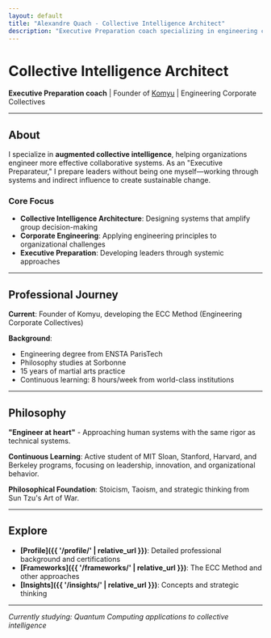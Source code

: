 ```yaml
---
layout: default
title: "Alexandre Quach - Collective Intelligence Architect"
description: "Executive Preparation coach specializing in engineering corporate collectives and augmented collective intelligence"
---
```


# Collective Intelligence Architect

**Executive Preparation coach** | Founder of [Komyu](https://www.komyu.fr) | Engineering Corporate Collectives

---

## About

I specialize in **augmented collective intelligence**, helping organizations engineer more effective collaborative systems. As an "Executive Preparateur," I prepare leaders without being one myself—working through systems and indirect influence to create sustainable change.

### Core Focus
- **Collective Intelligence Architecture**: Designing systems that amplify group decision-making
- **Corporate Engineering**: Applying engineering principles to organizational challenges  
- **Executive Preparation**: Developing leaders through systemic approaches

---

## Professional Journey

**Current**: Founder of Komyu, developing the ECC Method (Engineering Corporate Collectives)

**Background**: 
- Engineering degree from ENSTA ParisTech
- Philosophy studies at Sorbonne
- 15 years of martial arts practice
- Continuous learning: 8 hours/week from world-class institutions

---

## Philosophy

**"Engineer at heart"** - Approaching human systems with the same rigor as technical systems.

**Continuous Learning**: Active student of MIT Sloan, Stanford, Harvard, and Berkeley programs, focusing on leadership, innovation, and organizational behavior.

**Philosophical Foundation**: Stoicism, Taoism, and strategic thinking from Sun Tzu's Art of War.

---

## Explore

- **[Profile]({{ '/profile/' | relative_url }})**: Detailed professional background and certifications
- **[Frameworks]({{ '/frameworks/' | relative_url }})**: The ECC Method and other approaches  
- **[Insights]({{ '/insights/' | relative_url }})**: Concepts and strategic thinking

---

*Currently studying: Quantum Computing applications to collective intelligence*
